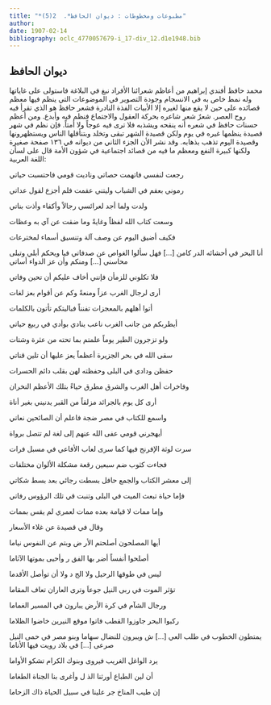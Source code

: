 ```yaml
---
title: "*مطبوعات ومخطوطات : ديوان الحافظ*.  2(5)"
author: 
date: 1907-02-14
bibliography: oclc_4770057679-i_17-div_12.d1e1948.bib
---
```




##  ديوان الحافظ 


 محمد حافظ أفندي إبراهيم من أعاظم شعرائنا الأفراد نبغ في البلاغة فاستولى على غاياتها وله نمط خاص به في الانسجام وجودة التصوير في الموضوعات التي ينظم فيها معظم قصائده على حين لا يقع منها لغيره إلا الأبيات الفذة النادرة فشعر حافظ هو الذي تقرأ فيه روح العصر. شعرٌ شعر شاعره بحركة العقول والاجتماع فنظم فيه وأبدع. ومن أعظم حسنات حافظ في شعره أنه ينقحه ويشذبه فلا ترى فيه عوجاً ولا أمتاً. فإن نظم في شهر قصيدة ينظمها غيره في يوم ولكن قصيدة الشهر تبقى وتخلد وبتنأقلها الناس ويستظهرونها وقصيدة اليوم تذهب بذهابه. وقد نشر الأن الجزء الثاني من ديوانه في  ١٣٦  صفحة صغيرة ولكنها كبيرة النفع ومعظم ما فيه من قصائد اجتماعية في شؤون الأمة قال على لسأن اللغة العربية: 

 رجعت لنفسي فاتهمت حصاتي   وناديت قومي فاحتسبت حياتي  

 رموني بعقم في الشباب وليتني   عقمت فلم أجزع لقول عداتي  

 ولدت ولما أجد لعرائسي   رجالاً وأكفاء وأذت بناتي  

 وسعت كتاب الله لفظاً وغايةً   وما ضقت عن آي به وعظات  

 فكيف أضيق اليوم عن وصف آلة   وتنسيق أسماء لمخترعات  

 أنا البحر في أحشائه الدر كامن  [...]  فهل سألوا الغواص عن صدفاتي   فيا ويحكم أبلي وتبلى محاسني  [...]  ومنكم وأن عز الدواء أساتي 

 فلا تكلوني للزمأن فإنني   أخاف عليكم أن تحين وفاتي  

 أرى لرجال الغرب عزاً ومنعةً   وكم عن أقوام بعز لغات  

 أتوا أهلهم بالمعجزات تفنناً   فباليتكم تأتون بالكلمات  

 أيطربكم من جانب الغرب ناعب   ينادي بوأدي في ربيع حياتي  

 ولو تزجرون الطير يوماً علمتم   بما تحته من عثرة وشتات  

 سقى الله في بحر الجزيرة أعظماً   يعز عليها أن تلين قناتي  

 حفظن ودادي في البلى وحفظته   لهن بقلب دائم الحسرات  

 وفاخرات أهل الغرب والشرق مطرق   حياءً بتلك الأعظم النخران  

 أرى كل يوم بالجرائد مزلقاً   من القبر يدنيني بغير أناة  

 واسمع للكتاب في مصر ضجة   فاعلم أن الصائحين نعاتي  

 أيهجرني قومي عفى الله عنهم   إلى لغة لم تتصل برواة  

 سرت لوثة الإفرنج فيها كما سرى   لعاب الأفاعي في مسبل فرات  

 فجاءت كثوب ضم  سبعين  رقعة   مشكلة الألوان مختلفات  

 إلى معشر الكتاب والجمع حافل   بسطت رجائي بعد بسط شكاتي  

 فإما حياة تبعث الميت في البلى   وتنبت قي تلك الرؤوس رفاتي  

 وإما ممات لا قيامة بعده   ممات لعمري لم يقس بممات  

 وقال في قصيدة عن غلاء الأسعار 

 أيها المصلحون أصلحتم الأر   ض وبتم عن النفوس نياما  

 أصلحوا أنفساً أضر بها الفق   ر وأحيى بموتها الآثاما  

 ليس في طوقها الرحيل ولا الج   د ولا أن توأصل الأقدما  

 تؤثر الموت في ربى النيل جوعاَ   وترى العاران تعاف المقاما  

 ورجال الشآم في كرة الأرض   يبارون في المسير الغماما  

 ركبوا البحر جاوزوا القطب فاتوا   موقع النيرين خاضوا الظلاما  

 يمتطون الخطوب في طلب العي  [...]  ش ويبرون للنضال سهاما   وبنو مصر في حمى النيل صرعى  [...]  في بلاد رويت فيها الأناما 

 يرد الواغل الغريب فيروى   وبنوك الكرام تشكو الأواما  

 أن لين الطباع أورثنا الذ   ل وأغرى بنا الجناة الطغاما  

 إن طيب المناخ جر علينا   في سبيل الحياة ذاك الزحاما  
